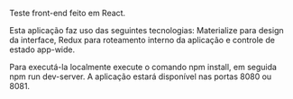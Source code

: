 Teste front-end feito em React.

Esta aplicação faz uso das seguintes tecnologias: Materialize para design da interface, Redux para roteamento interno da aplicação e controle de estado app-wide.

Para executá-la localmente execute o comando npm install, em seguida npm run dev-server. A aplicação estará disponível nas portas 8080 ou 8081.